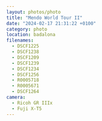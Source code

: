 ```yaml
---
layout: photos/photo
title: "Mendo World Tour II"
date: "2024-02-17 21:31:22 +0100"
category: photo
location: badalona
filenames:
  - DSCF1225
  - DSCF1238
  - DSCF1209
  - DSCF1239
  - DSCF1234
  - DSCF1256
  - R0005718
  - R0005671
  - DSCF1264
camera:
  - Ricoh GR IIIx
  - Fuji X-T5
---
```

